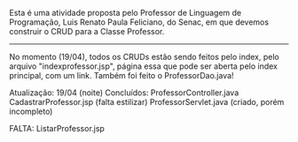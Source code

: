 Esta é uma atividade proposta pelo Professor de Linguagem de Programação, Luis Renato Paula Feliciano, do Senac, em que devemos construir o CRUD para a Classe Professor.

---

No momento (19/04), todos os CRUDs estão sendo feitos pelo index, pelo arquivo "indexprofessor.jsp", página essa que pode ser aberta pelo index principal, com um link.
Também foi feito o ProfessorDao.java!

Atualização: 19/04 (noite)
Concluídos:
	ProfessorController.java
	CadastrarProfessor.jsp	(falta estilizar)
	ProfessorServlet.java	(criado, porém incompleto)

FALTA:
ListarProfessor.jsp